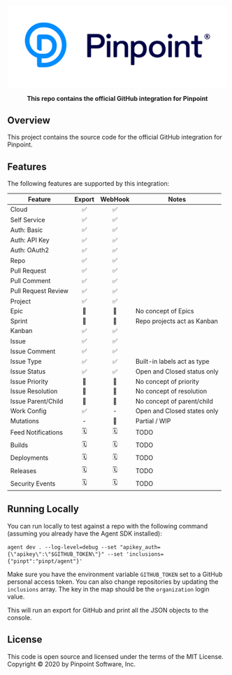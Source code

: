 <div align="center">
	<img width="500" src=".github/logo.svg" alt="pinpt-logo">
</div>

<p align="center" color="#6a737d">
	<strong>This repo contains the official GitHub integration for Pinpoint</strong>
</p>


## Overview

This project contains the source code for the official GitHub integration for Pinpoint.

## Features

The following features are supported by this integration:

| Feature             | Export | WebHook | Notes                         |
|---------------------|:------:|:-------:|-------------------------------|
| Cloud               |   ✅   |    ✅   |                              |
| Self Service        |   ✅   |    ✅   |                              |
| Auth: Basic         |   ✅   |    ✅   |                              |
| Auth: API Key       |   ✅   |    ✅   |                              |
| Auth: OAuth2        |   ✅   |    ✅   |                              |
| Repo                |   ✅   |    ✅   |                              |
| Pull Request        |   ✅   |    ✅   |                              |
| Pull Comment        |   ✅   |    ✅   |                              |
| Pull Request Review |   ✅   |    ✅   |                              |
| Project             |   ✅   |    ✅   |                              |
| Epic                |   🛑   |    🛑   | No concept of Epics          |
| Sprint              |   🛑   |    🛑   | Repo projects act as Kanban  |
| Kanban              |   ✅   |    ✅   |                              |
| Issue               |   ✅   |    ✅   |                              |
| Issue Comment       |   ✅   |    ✅   |                              |
| Issue Type          |   ✅   |    ✅   | Built-in labels act as type  |
| Issue Status        |   ✅   |    ✅   | Open and Closed status only  |
| Issue Priority      |   🛑   |    🛑   | No concept of priority       |
| Issue Resolution    |   🛑   |    🛑   | No concept of resolution     |
| Issue Parent/Child  |   🛑   |    🛑   | No concept of parent/child   |
| Work Config         |   ✅   |    -    | Open and Closed states only  |
| Mutations           |   -    |    📝   | Partial / WIP                |
| Feed Notifications  |   🗓   |    🗓   | TODO                         |
| Builds              |   🗓   |    🗓   | TODO                         |
| Deployments         |   🗓   |    🗓   | TODO                         |
| Releases            |   🗓   |    🗓   | TODO                         |
| Security Events     |   🗓   |    🗓   | TODO                         |

## Running Locally

You can run locally to test against a repo with the following command (assuming you already have the Agent SDK installed):

```
agent dev . --log-level=debug --set "apikey_auth={\"apikey\":\"$GITHUB_TOKEN\"}" --set 'inclusions={"pinpt":"pinpt/agent"}'
```

Make sure you have the environment variable `GITHUB_TOKEN` set to a GitHub personal access token.  You can also change repositories by updating the `inclusions` array.  The key in the map should be the `organization` login value.

This will run an export for GitHub and print all the JSON objects to the console.

## License

This code is open source and licensed under the terms of the MIT License. Copyright &copy; 2020 by Pinpoint Software, Inc.
